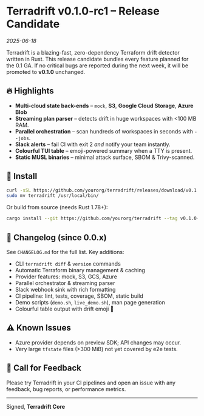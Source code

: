 # Terradrift v0.1.0-rc1 – Release Candidate

_2025-06-18_

Terradrift is a blazing-fast, zero-dependency Terraform drift detector written in Rust.
This release candidate bundles every feature planned for the 0.1 GA.  If no critical
bugs are reported during the next week, it will be promoted to **v0.1.0** unchanged.

## 🔥 Highlights

* **Multi-cloud state back-ends** – `mock`, **S3**, **Google Cloud Storage**, **Azure Blob**
* **Streaming plan parser** – detects drift in huge workspaces with <100 MB RAM.
* **Parallel orchestration** – scan hundreds of workspaces in seconds with `--jobs`.
* **Slack alerts** – fail CI with exit 2 _and_ notify your team instantly.
* **Colourful TUI table** – emoji-powered summary when a TTY is present.
* **Static MUSL binaries** – minimal attack surface, SBOM & Trivy-scanned.

## 🚀 Install

```bash
curl -sSL https://github.com/yourorg/terradrift/releases/download/v0.1.0-rc1/terradrift-x86_64-unknown-linux-musl.tar.gz | tar -xz
sudo mv terradrift /usr/local/bin/
```

Or build from source (needs Rust 1.78+):

```bash
cargo install --git https://github.com/yourorg/terradrift --tag v0.1.0-rc1 terradrift
```

## 📝 Changelog (since 0.0.x)

See `CHANGELOG.md` for the full list.  Key additions:

- CLI `terradrift diff` & `version` commands
- Automatic Terraform binary management & caching
- Provider features: mock, S3, GCS, Azure
- Parallel orchestrator & streaming parser
- Slack webhook sink with rich formatting
- CI pipeline: lint, tests, coverage, SBOM, static build
- Demo scripts (`demo.sh`, `live_demo.sh`), man page generation
- Colourful table output with drift emoji 🎉

## ⚠️ Known Issues

* Azure provider depends on preview SDK; API changes may occur.
* Very large `tfstate` files (>300 MiB) not yet covered by e2e tests.

## 📣 Call for Feedback

Please try Terradrift in your CI pipelines and open an issue with any
feedback, bug reports, or performance metrics.

---

Signed, **Terradrift Core** 